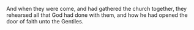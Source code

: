 And when they were come, and had gathered the church together, they rehearsed all that God had done with them, and how he had opened the door of faith unto the Gentiles.
